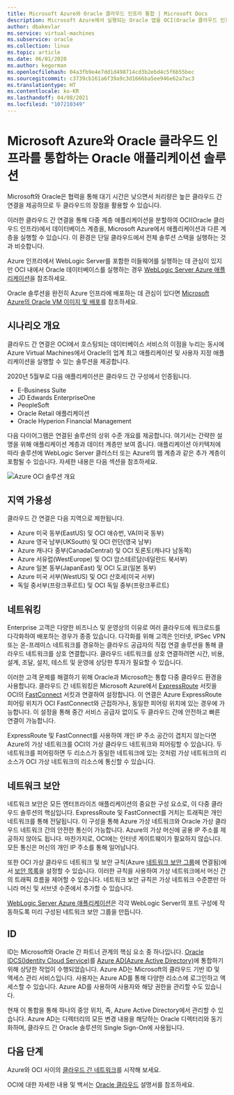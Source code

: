 ```yaml
---
title: Microsoft Azure와 Oracle 클라우드 인프라 통합 | Microsoft Docs
description: Microsoft Azure에서 실행되는 Oracle 앱을 OCI(Oracle 클라우드 인프라)의 데이터베이스와 통합하는 솔루션에 대해 알아봅니다.
author: dbakevlar
ms.service: virtual-machines
ms.subservice: oracle
ms.collection: linux
ms.topic: article
ms.date: 06/01/2020
ms.author: kegorman
ms.openlocfilehash: 04a3fb9e4e7dd1d498714cd3b2ebd4c5f6b55bec
ms.sourcegitcommit: c3739cb161a6f39a9c3d1666ba5ee946e62a7ac3
ms.translationtype: HT
ms.contentlocale: ko-KR
ms.lasthandoff: 04/08/2021
ms.locfileid: "107210349"
---
```

# <a name="oracle-application-solutions-integrating-microsoft-azure-and-oracle-cloud-infrastructure"></a>Microsoft Azure와 Oracle 클라우드 인프라를 통합하는 Oracle 애플리케이션 솔루션

Microsoft와 Oracle은 협력을 통해 대기 시간은 낮으면서 처리량은 높은 클라우드 간 연결을 제공하므로 두 클라우드의 장점을 활용할 수 있습니다. 

이러한 클라우드 간 연결을 통해 다중 계층 애플리케이션을 분할하여 OCI(Oracle 클라우드 인프라)에서 데이터베이스 계층을, Microsoft Azure에서 애플리케이션과 다른 계층을 실행할 수 있습니다. 이 환경은 단일 클라우드에서 전체 솔루션 스택을 실행하는 것과 비슷합니다. 

Azure 인프라에서 WebLogic Server를 포함한 미들웨어를 실행하는 데 관심이 있지만 OCI 내에서 Oracle 데이터베이스를 실행하는 경우 [WebLogic Server Azure 애플리케이션](oracle-weblogic.md)을 참조하세요.

Oracle 솔루션을 완전히 Azure 인프라에 배포하는 데 관심이 있다면 [Microsoft Azure의 Oracle VM 이미지 및 배포](oracle-vm-solutions.md)를 참조하세요.

## <a name="scenario-overview"></a>시나리오 개요

클라우드 간 연결은 OCI에서 호스팅되는 데이터베이스 서비스의 이점을 누리는 동시에 Azure Virtual Machines에서 Oracle의 업계 최고 애플리케이션 및 사용자 지정 애플리케이션을 실행할 수 있는 솔루션을 제공합니다. 

2020년 5월부로 다음 애플리케이션은 클라우드 간 구성에서 인증됩니다.

* E-Business Suite
* JD Edwards EnterpriseOne
* PeopleSoft
* Oracle Retail 애플리케이션
* Oracle Hyperion Financial Management

다음 다이어그램은 연결된 솔루션의 상위 수준 개요를 제공합니다. 여기서는 간략한 설명을 위해 애플리케이션 계층과 데이터 계층만 보여 줍니다. 애플리케이션 아키텍처에 따라 솔루션에 WebLogic Server 클러스터 또는 Azure의 웹 계층과 같은 추가 계층이 포함될 수 있습니다. 자세한 내용은 다음 섹션을 참조하세요.

![Azure OCI 솔루션 개요](media/oracle-oci-overview/crosscloud.png)

## <a name="region-availability"></a>지역 가용성 

클라우드 간 연결은 다음 지역으로 제한됩니다.
* Azure 미국 동부(EastUS) 및 OCI 애슈번, VA(미국 동부)
* Azure 영국 남부(UKSouth) 및 OCI 런던(영국 남부)
* Azure 캐나다 중부(CanadaCentral) 및 OCI 토론토(캐나다 남동쪽)
* Azure 서유럽(WestEurope) 및 OCI 암스테르담(네덜란드 북서부)
* Azure 일본 동부(JapanEast) 및 OCI 도쿄(일본 동부)
* Azure 미국 서부(WestUS) 및 OCI 산호세(미국 서부)
* 독일 중서부(프랑크푸르트) 및 OCI 독일 중부(프랑크푸르트)


## <a name="networking"></a>네트워킹

Enterprise 고객은 다양한 비즈니스 및 운영상의 이유로 여러 클라우드에 워크로드를 다각화하여 배포하는 경우가 종종 있습니다. 다각화를 위해 고객은 인터넷, IPSec VPN 또는 온-프레미스 네트워크를 경유하는 클라우드 공급자의 직접 연결 솔루션을 통해 클라우드 네트워크를 상호 연결합니다. 클라우드 네트워크를 상호 연결하려면 시간, 비용, 설계, 조달, 설치, 테스트 및 운영에 상당한 투자가 필요할 수 있습니다. 

이러한 고객 문제를 해결하기 위해 Oracle과 Microsoft는 통합 다중 클라우드 환경을 사용합니다. 클라우드 간 네트워킹은 Microsoft Azure에서 [ExpressRoute](../../../expressroute/expressroute-introduction.md) 서킷을 OCI의 [FastConnect](https://docs.cloud.oracle.com/iaas/Content/Network/Concepts/fastconnectoverview.htm) 서킷과 연결하여 설정합니다. 이 연결은 Azure ExpressRoute 피어링 위치가 OCI FastConnect와 근접하거나, 동일한 피어링 위치에 있는 경우에 가능합니다. 이 설정을 통해 중간 서비스 공급자 없이도 두 클라우드 간에 안전하고 빠른 연결이 가능합니다.

ExpressRoute 및 FastConnect를 사용하여 개인 IP 주소 공간이 겹치지 않는다면 Azure의 가상 네트워크를 OCI의 가상 클라우드 네트워크와 피어링할 수 있습니다. 두 네트워크를 피어링하면 두 리소스가 동일한 네트워크에 있는 것처럼 가상 네트워크의 리소스가 OCI 가상 네트워크의 리소스에 통신할 수 있습니다.

## <a name="network-security"></a>네트워크 보안

네트워크 보안은 모든 엔터프라이즈 애플리케이션의 중요한 구성 요소로, 이 다중 클라우드 솔루션의 핵심입니다. ExpressRoute 및 FastConnect를 거치는 트래픽은 개인 네트워크를 통해 전달됩니다. 이 구성을 통해 Azure 가상 네트워크와 Oracle 가상 클라우드 네트워크 간의 안전한 통신이 가능합니다. Azure의 가상 머신에 공용 IP 주소를 제공하지 않아도 됩니다. 마찬가지로, OCI에는 인터넷 게이트웨이가 필요하지 않습니다. 모든 통신은 머신의 개인 IP 주소를 통해 일어납니다.

또한 OCI 가상 클라우드 네트워크 및 보안 규칙(Azure [네트워크 보안 그룹](../../../virtual-network/network-security-groups-overview.md)에 연결됨)에서 [보안 목록](https://docs.cloud.oracle.com/iaas/Content/Network/Concepts/securitylists.htm)을 설정할 수 있습니다. 이러한 규칙을 사용하여 가상 네트워크에서 머신 간의 트래픽 흐름을 제어할 수 있습니다. 네트워크 보안 규칙은 가상 네트워크 수준뿐만 아니라 머신 및 서브넷 수준에서 추가할 수 있습니다.

[WebLogic Server Azure 애플리케이션](oracle-weblogic.md)은 각각 WebLogic Server의 포트 구성에 작동하도록 미리 구성된 네트워크 보안 그룹을 만듭니다.
 
## <a name="identity"></a>ID

ID는 Microsoft와 Oracle 간 파트너 관계의 핵심 요소 중 하나입니다. [Oracle IDCS(Identity Cloud Service)](https://docs.oracle.com/en/cloud/paas/identity-cloud/index.html)를 [Azure AD(Azure Active Directory)](../../../active-directory/index.yml)에 통합하기 위해 상당한 작업이 수행되었습니다. Azure AD는 Microsoft의 클라우드 기반 ID 및 액세스 관리 서비스입니다. 사용자는 Azure AD를 통해 다양한 리소스에 로그인하고 액세스할 수 있습니다. Azure AD를 사용하여 사용자와 해당 권한을 관리할 수도 있습니다.

현재 이 통합을 통해 하나의 중앙 위치, 즉, Azure Active Directory에서 관리할 수 있습니다. Azure AD는 디렉터리의 모든 변경 내용을 해당하는 Oracle 디렉터리와 동기화하며, 클라우드 간 Oracle 솔루션의 Single Sign-On에 사용됩니다.

## <a name="next-steps"></a>다음 단계

Azure와 OCI 사이의 [클라우드 간 네트워크](configure-azure-oci-networking.md)를 시작해 보세요. 

OCI에 대한 자세한 내용 및 백서는 [Oracle 클라우드](https://docs.cloud.oracle.com/iaas/Content/home.htm) 설명서를 참조하세요.
